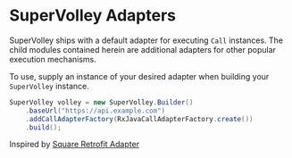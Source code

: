 SuperVolley Adapters
=================

SuperVolley ships with a default adapter for executing `Call` instances. The child modules contained
herein are additional adapters for other popular execution mechanisms.

To use, supply an instance of your desired adapter when building your `SuperVolley` instance.

```java
SuperVolley volley = new SuperVolley.Builder()
    .baseUrl("https://api.example.com")
    .addCallAdapterFactory(RxJavaCallAdapterFactory.create())
    .build();
```

Inspired by [Square Retrofit Adapter][1]

[1]: https://github.com/square/retrofit/tree/master/retrofit-adapters